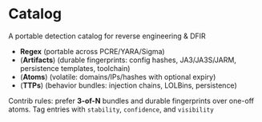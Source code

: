 # Catalog
A portable detection catalog for reverse engineering & DFIR

- **Regex** (portable across PCRE/YARA/Sigma)
- (**Artifacts**) (durable fingerprints: config hashes, JA3/JA3S/JARM, persistence templates, toolchain)
- (**Atoms**) (volatile: domains/IPs/hashes with optional expiry)
- (**TTPs**) (behavior bundles: injection chains, LOLBins, persistence)

Contrib rules: prefer **3-of-N** bundles and durable fingerprints over one-off atoms. Tag entries with `stability`, `confidence`, and `visibility`
